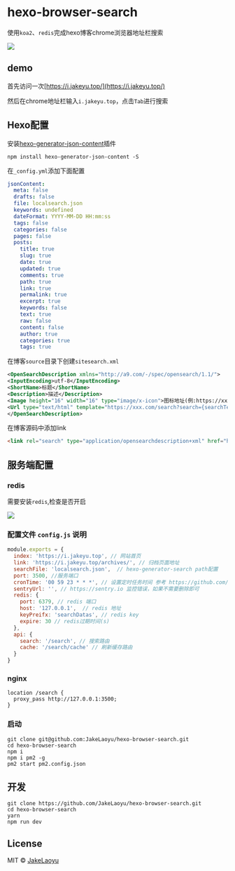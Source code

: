# hexo-browser-search

使用`koa2`、`redis`完成hexo博客chrome浏览器地址栏搜索

![](https://blogimg.jakeyu.top/20170719150043011893340.png)

## demo

首先访问一次[https://i.jakeyu.top/](https://i.jakeyu.top/)

然后在chrome地址栏输入`i.jakeyu.top`，点击`Tab`进行搜索

## Hexo配置

安装[hexo-generator-json-content](https://github.com/alexbruno/hexo-generator-json-content)插件

```
npm install hexo-generator-json-content -S
```

在`_config.yml`添加下面配置

```yml
jsonContent:
  meta: false
  drafts: false
  file: localsearch.json
  keywords: undefined
  dateFormat: YYYY-MM-DD HH:mm:ss
  tags: false
  categories: false
  pages: false
  posts:
    title: true
    slug: true
    date: true
    updated: true
    comments: true
    path: true
    link: true
    permalink: true
    excerpt: true
    keywords: false
    text: true
    raw: false
    content: false
    author: true
    categories: true
    tags: true
```

在博客`source`目录下创建`sitesearch.xml`

```xml
<OpenSearchDescription xmlns="http://a9.com/-/spec/opensearch/1.1/">
<InputEncoding>utf-8</InputEncoding>
<ShortName>标题</ShortName>
<Description>描述</Description>
<Image height="16" width="16" type="image/x-icon">图标地址(例:https://xxx.com/favicon.ico)</Image>
<Url type="text/html" template="https://xxx.com/search?search={searchTerms}"/>
</OpenSearchDescription>
```

在博客源码中添加link

```html
<link rel="search" type="application/opensearchdescription+xml" href="https://xxx.com/sitesearch.xml" title="Jake">
```


## 服务端配置

### redis

需要安装`redis`,检查是否开启

![](https://blogimg.jakeyu.top/hexo-browser-search/Jietu20180524-001406@2x.png)

### 配置文件 `config.js` 说明

```js
module.exports = {
  index: 'https://i.jakeyu.top', // 网站首页
  link: 'https://i.jakeyu.top/archives/', // 归档页面地址
  searchFile: 'localsearch.json',  // hexo-generator-search path配置
  port: 3500, //服务端口
  cronTime: '00 59 23 * * *', // 设置定时任务时间 参考 https://github.com/kelektiv/node-cron
  sentryUrl: '', // https://sentry.io 监控错误，如果不需要删除即可
  redis: {
    port: 6379, // redis 端口
    host: '127.0.0.1',  // redis 地址
    keyPreifx: 'searchDatas', // redis key
    expire: 30 // redis过期时间(s)
  },
  api: {
    search: '/search', // 搜索路由
    cache: '/search/cache' // 刷新缓存路由
  }
}
```

### nginx

```nginx
location /search {
  proxy_pass http://127.0.0.1:3500;
}
```

### 启动
```
git clone git@github.com:JakeLaoyu/hexo-browser-search.git
cd hexo-browser-search
npm i
npm i pm2 -g
pm2 start pm2.config.json
```

## 开发

```
git clone https://github.com/JakeLaoyu/hexo-browser-search.git
cd hexo-browser-search
yarn
npm run dev
```

## License
MIT © [JakeLaoyu](https://github.com/JakeLaoyu)
